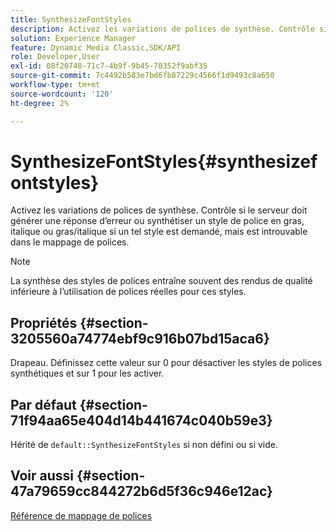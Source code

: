 ```yaml
---
title: SynthesizeFontStyles
description: Activez les variations de polices de synthèse. Contrôle si le serveur doit générer une réponse d’erreur ou synthétiser un style de police en gras, italique ou gras/italique si un tel style est demandé, mais est introuvable dans le mappage de polices.
solution: Experience Manager
feature: Dynamic Media Classic,SDK/API
role: Developer,User
exl-id: 08f20748-71c7-4b9f-9b45-70352f9abf35
source-git-commit: 7c4492b583e7bd6fb87229c4566f1d9493c8a650
workflow-type: tm+mt
source-wordcount: '120'
ht-degree: 2%

---
```


# SynthesizeFontStyles{#synthesizefontstyles}

Activez les variations de polices de synthèse. Contrôle si le serveur doit générer une réponse d’erreur ou synthétiser un style de police en gras, italique ou gras/italique si un tel style est demandé, mais est introuvable dans le mappage de polices.

>[!NOTE]
>
>La synthèse des styles de polices entraîne souvent des rendus de qualité inférieure à l’utilisation de polices réelles pour ces styles.

## Propriétés {#section-3205560a74774ebf9c916b07bd15aca6}

Drapeau. Définissez cette valeur sur 0 pour désactiver les styles de polices synthétiques et sur 1 pour les activer.

## Par défaut {#section-71f94aa65e404d14b441674c040b59e3}

Hérité de `default::SynthesizeFontStyles` si non défini ou si vide.

## Voir aussi {#section-47a79659cc844272b6d5f36c946e12ac}

[Référence de mappage de polices](../../../../../is-api/image-catalog/image-serving-api-ref/c-image-catalog-reference/c-font-map-reference/c-font-map-reference.md#concept-f81f319d03c646c5a8ef87b3277dd37d)
